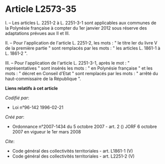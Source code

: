 # Article L2573-35

I. – Les articles L. 2251-2 à L. 2251-3-1 sont applicables aux communes de la Polynésie française à compter du 1er janvier
2012 sous réserve des adaptations prévues aux II et III.

II. – Pour l'application de l'article L. 2251-2, les mots : " le titre Ier du livre V de la première partie " sont remplacés
par les mots : " les articles L. 1861-1 à L. 1861-2 ".

III. – Pour l'application de l'article L. 2251-3-1, après le mot : " représentatives " sont insérés les mots : " en Polynésie
française " et les mots : " décret en Conseil d'Etat " sont remplacés par les mots : " arrêté du haut-commissaire de la
République ".

**Liens relatifs à cet article**

_Codifié par_:

  - Loi n°96-142 1996-02-21

_Créé par_:

  - Ordonnance n°2007-1434 du 5 octobre 2007 - art. 2 () JORF 6 octobre 2007 en vigueur le 1er mars 2008

_Cite_:

  - Code général des collectivités territoriales - art. L1861-1 (V)
  - Code général des collectivités territoriales - art. L2251-2 (V)
